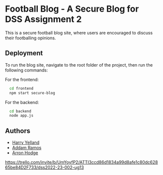 
# Football Blog - A Secure Blog for DSS Assignment 2

This is a secure football blog site, where users are encouraged to discuss their footballing opinions.




## Deployment

To run the blog site, navigate to the root folder of the project, then run the following commands:

For the frontend:
```bash
  cd frontend
  npm start secure-blog
```

For the backend:
```bash
  cd backend
  node app.js
```


## Authors

- [Harry Yelland](https://github.com/HarryYelland)
- [Addam Ramos](https://github.com/addam-ramos)
- [Arron Hodge](https://github.com/SkyManz)

https://trello.com/invite/b/UmYoyfP2/ATTI3ccd86d1834a99d8afe1c80dc62865be84D2F733/dss2022-23-002-ug13

